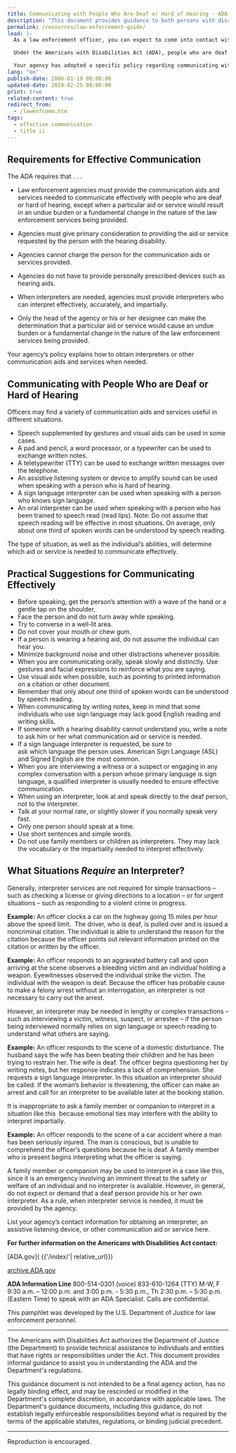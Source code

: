 ```yaml
---
title: Communicating with People Who Are Deaf or Hard of Hearing - ADA Guide for Law Enforcement Officers
description: "This document provides guidance to both persons with disabilities and law enforcement agencies regarding their rights and responsibilities under the ADA."
permalink: /resources/law-enforcement-guide/
lead: |-
  As a law enforcement officer, you can expect to come into contact with people who are deaf or hard of hearing. It is estimated that up to nine percent of the population has some degree of hearing loss, and this percentage will increase as the population ages.

  Under the Americans with Disabilities Act (ADA), people who are deaf or hard of hearing are  entitled to the same services law enforcement provides to anyone else. They may not be excluded or segregated from services, be denied services, or otherwise be treated differently than other people. Law enforcement agencies must make efforts to ensure that their personnel communicate effectively with people whose disability affects hearing. This applies to both sworn and civilian personnel.

  Your agency has adopted a specific policy regarding communicating with people who are deaf or hard of hearing. It is important to become familiar with this policy.
lang: "en"
publish-date: 2006-01-19 00:00:00
updated-date: 2020-02-25 00:00:00
print: true
related-content: true
redirect_from:
  - /lawenfcomm.htm
tags:
  - effective communication
  - title ii
---
```

## Requirements for Effective Communication

The ADA requires that . . .

- Law enforcement agencies must provide the communication aids and services
needed to communicate effectively with people who are deaf or hard of
hearing, except when a particular aid or service would result in an undue
burden or a fundamental change in the nature of the law enforcement services
being provided.

- Agencies must give primary consideration to providing the aid or service
requested by the person with the hearing disability.

- Agencies cannot charge the person for the communication aids or services
provided.

- Agencies do not have to provide personally prescribed devices such as hearing
aids.

- When interpreters are needed, agencies must provide interpreters who can
interpret effectively, accurately, and impartially.

- Only the head of the agency or his or her designee can make the determination
that a particular aid or service would cause an undue burden or a fundamental
change in the nature of the law enforcement services being provided.

Your agency’s policy explains how to obtain interpreters or other communication aids
and services when needed.

## Communicating with People Who are Deaf or Hard of Hearing

Officers may find a variety of communication aids and services useful in different
situations.

- Speech supplemented by gestures and visual aids can be used in some cases.
- A pad and pencil, a word processor, or a typewriter can be used to exchange
written notes.
- A teletypewriter (TTY) can be used to exchange written messages over the
telephone.
- An assistive listening system or device to amplify sound can be used when
speaking with a person who is hard of hearing.
- A sign language interpreter can be used when speaking with a person who
knows sign language.
- An oral interpreter can be used when speaking with a person who has been
trained to speech read (read lips). Note: Do not assume that speech reading will
be effective in most situations. On average, only about one third of spoken
words can be understood by speech reading.

The type of situation, as well as the individual’s abilities, will determine which aid or
service is needed to communicate effectively.

## Practical Suggestions for Communicating Effectively

- Before speaking, get the person’s attention with a wave of the hand or a gentle
tap on the shoulder.
- Face the person and do not turn away while speaking.
- Try to converse in a well-lit area.
- Do not cover your mouth or chew gum.
- If a person is wearing a hearing aid, do not assume the individual can hear you.
- Minimize background noise and other distractions whenever possible.
- When you are communicating orally, speak slowly and distinctly. Use gestures
and facial expressions to reinforce what you are saying.
- Use visual aids when possible, such as pointing to printed information on a
citation or other document.
- Remember that only about one third of spoken words can be understood by
speech reading.
- When communicating by writing notes, keep in mind that some individuals
who use sign language may lack good English reading and writing skills.
- If someone with a hearing disability cannot understand you, write a note to ask
him or her what communication aid or service is needed.
- If a sign language interpreter is requested, be sure to ask which language the
person uses. American Sign Language (ASL) and Signed English are the most
common.
- When you are interviewing a witness or a suspect or engaging in any complex
conversation with a person whose primary language is sign language, a
qualified interpreter is usually needed to ensure effective communication.
- When using an interpreter, look at and speak directly to the deaf person, not to
the interpreter.
- Talk at your normal rate, or slightly slower if you normally speak very fast.
- Only one person should speak at a time.
- Use short sentences and simple words.
- Do not use family members or children as interpreters. They may lack the
vocabulary or the impartiality needed to interpret effectively.

## What Situations *Require* an Interpreter?

Generally, interpreter services are not required for simple transactions – such as
checking a license or giving directions to a location – or for urgent situations – such as
responding to a violent crime in progress.

**Example:** An officer clocks a car on the highway going 15 miles per hour above the
speed limit.  The driver, who is deaf, is pulled over and is issued a noncriminal
citation. The individual is able to understand the reason for the citation because the
officer points out relevant information printed on the citation or written by the officer.

**Example:** An officer responds to an aggravated battery call and upon arriving at the
scene observes a bleeding victim and an individual holding a weapon. Eyewitnesses
observed the individual strike the victim. The individual with the weapon is deaf.
Because the officer has probable cause to make a felony arrest without an
interrogation, an interpreter is not necessary to carry out the arrest.

However, an interpreter may be needed in lengthy or complex transactions – such as
interviewing a victim, witness, suspect, or arrestee – if the person being interviewed
normally relies on sign language or speech reading to understand what others are
saying.

**Example:** An officer responds to the scene of a domestic disturbance. The husband
says the wife has been beating their children and he has been trying to restrain her.
The wife is deaf. The officer begins questioning her by writing notes, but her response
indicates a lack of comprehension. She requests a sign language interpreter. In this
situation an interpreter should be called. If the woman’s behavior is threatening, the
officer can make an arrest and call for an interpreter to be available later at the
booking station.

It is inappropriate to ask a family member or companion to interpret in a situation like
this  because emotional ties may interfere with the ability to interpret impartially.

**Example:** An officer responds to the scene of a car accident where a man has been
seriously injured. The man is conscious, but is unable to comprehend the officer’s
questions because he is deaf. A family member who is present begins interpreting
what the officer is saying.

A family member or companion may be used to interpret in a case like this, since it is
an emergency involving an imminent threat to the safety or welfare of an individual
and no interpreter is available. However, in general, do not expect or demand that a
deaf person provide his or her own interpreter. As a rule, when interpreter service is
needed, it must be provided by the agency.

List your agency’s contact information for obtaining an interpreter, an assistive listening device, or other communication aid or service here.

**For further information on the Americans with Disabilities Act contact:**

[ADA.gov]( {{'/index/'| relative_url}})

[archive.ADA.gov](https://archive.ada.gov)

**ADA Information Line**
800-514-0301 (voice)
833-610-1264 (TTY)
M-W, F 9:30 a.m. – 12:00 p.m. and 3:00 p.m. - 5:30 p.m., Th 2:30 p.m. – 5:30 p.m. (Eastern Time) to speak with an ADA Specialist. Calls are confidential.

This pamphlet was developed by the U.S. Department of Justice for law enforcement personnel.

<hr>
The Americans with Disabilities Act authorizes the Department of Justice (the Department) to provide technical assistance to individuals and entities that have rights or responsibilities under the Act. This document provides informal guidance to assist you in understanding the ADA and the Department's regulations.

This guidance document is not intended to be a final agency action, has no legally binding effect, and may be rescinded or modified in the Department's complete discretion, in accordance with applicable laws. The Department's guidance documents, including this guidance, do not establish legally enforceable responsibilities beyond what is required by the terms of the applicable statutes, regulations, or binding judicial precedent.
<hr>
Reproduction is encouraged.